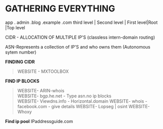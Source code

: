 # GATHERING EVERYTHING

app         . admin        .blog        .example   .com
third level | Second level | First level|Root    |Top level

CIDR - ALLOCATION OF MULTIPLE IP'S
(classless intern-domain routing)

ASN-Represents a collection of IP'S and who owns them
(Autonomous sytem number)

**FINDING CIDR**
> WEBSITE - MXTOOLBOX

**FIND IP BLOCKS**
>WEBSITE- ARIN-whois <br>
>WEBSITE- bgp.he.net - Type asn.no ip blocks <br>
>WEBSITE- Viewdns.info - Horizontal.domain
>WEBSITE- whois - facebook.com - give details 
>WEBSITE- Lopseg | osint
>WEBSITE- Whoxy

**Find ip pool**
IPaddressguide.com

